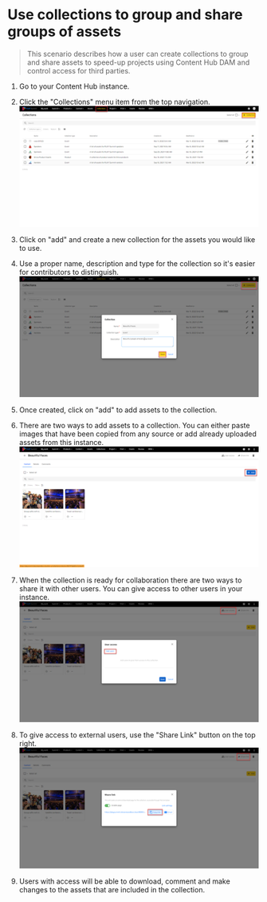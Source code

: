 # Use collections to group and share groups of assets​

> This scenario describes how a user can create collections to group and share assets to speed-up projects​ using Content Hub DAM and control access for third parties.

1. Go to your Content Hub instance.

1. Click the "Collections" menu item from the top navigation.
![create collection](./media/1-create-collection.png)

1. Click on "add" and create a new collection for the assets you would like to use.
1. Use a proper name, description and type for the collection so it's easier for contributors to distinguish.
![proper collection detail](./media/2-collection-detail.png)

1. Once created, click on "add" to add assets to the collection.
1. There are two ways to add assets to a collection. You can either paste images that have been copied from any source or add already uploaded assets from this instance.
![add assets to collection](./media/3-add-assets.png)

1. When the collection is ready for collaboration there are two ways to share it with other users. You can give access to other users in your instance.
![give other users access to collection](./media/4-user-access.png)

1. To give access to external users, use the "Share Link" button on the top right.
![Share collection with external users](./media/5-external-share.png)

1. Users with access will be able to download, comment and make changes to the assets that are included in the collection.
